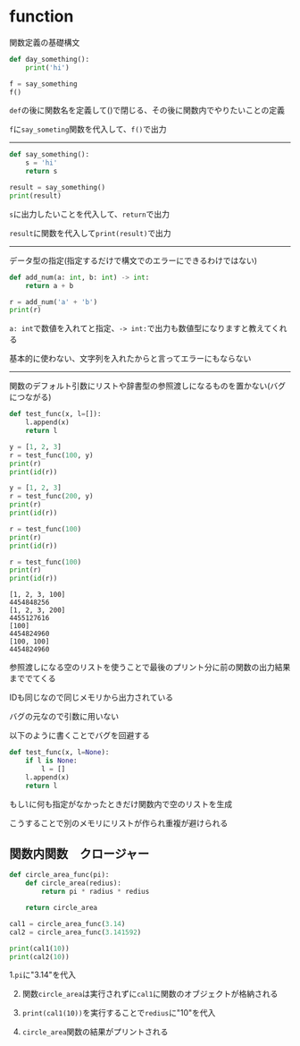 # function

関数定義の基礎構文

```python
def day_something():
    print('hi')

f = say_something
f()
```

`def`の後に関数名を定義して()で閉じる、その後に関数内でやりたいことの定義

`f`に`say_someting`関数を代入して、`f()`で出力


---

```python
def say_something():
    s = 'hi'
    return s

result = say_something()
print(result)
```

`s`に出力したいことを代入して、`return`で出力

`result`に関数を代入して`print(result)`で出力

---

データ型の指定(指定するだけで構文でのエラーにできるわけではない)

```python
def add_num(a: int, b: int) -> int:
    return a + b

r = add_num('a' + 'b')
print(r)
```

`a: int`で数値を入れてと指定、`-> int:`で出力も数値型になりますと教えてくれる

基本的に使わない、文字列を入れたからと言ってエラーにもならない

----

関数のデフォルト引数にリストや辞書型の参照渡しになるものを置かない(バグにつながる)

```python
def test_func(x, l=[]):
    l.append(x)
    return l

y = [1, 2, 3]
r = test_func(100, y)
print(r)
print(id(r))

y = [1, 2, 3]
r = test_func(200, y)
print(r)
print(id(r))

r = test_func(100)
print(r)
print(id(r))

r = test_func(100)
print(r)
print(id(r))
```

```
[1, 2, 3, 100]
4454848256
[1, 2, 3, 200]
4455127616
[100]
4454824960
[100, 100]
4454824960
```

参照渡しになる空のリストを使うことで最後のプリント分に前の関数の出力結果まででてくる

IDも同じなので同じメモリから出力されている

バグの元なので引数に用いない

以下のように書くことでバグを回避する

```python
def test_func(x, l=None):
    if l is None:
        l = []
    l.append(x)
    return l
```

もし`l`に何も指定がなかったときだけ関数内で空のリストを生成

こうすることで別のメモリにリストが作られ重複が避けられる

## 関数内関数　クロージャー

```python
def circle_area_func(pi):
    def circle_area(redius):
        return pi * radius * redius

    return circle_area

cal1 = circle_area_func(3.14)
cal2 = circle_area_func(3.141592)

print(cal1(10))
print(cal2(10))
```

1.`pi`に"3.14"を代入

2. 関数`circle_area`は実行されずに`cal1`に関数のオブジェクトが格納される

3. `print(cal1(10))`を実行することで`redius`に"10"を代入

4. `circle_area`関数の結果がプリントされる


